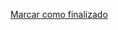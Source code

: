 <a onclick="test()" href="https://fx-learning.mgait.services:8443/api/finish/privileges-owner" target="_parent" class="btn primary-btn">Marcar como finalizado</a>
